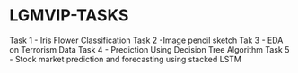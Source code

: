 # LGMVIP-TASKS
Task 1 - Iris Flower Classification
Task 2 -Image pencil sketch
Tak 3 - EDA on Terrorism Data
Task 4 - Prediction Using Decision Tree Algorithm
Task 5 - Stock market prediction and forecasting using stacked LSTM
